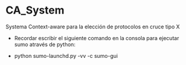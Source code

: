 # CA_System
Systema Context-aware para la elección de protocolos en cruce tipo X

* Recordar escribir el siguiente comando en la consola para ejecutar sumo através de python:
- python sumo-launchd.py -vv -c sumo-gui
